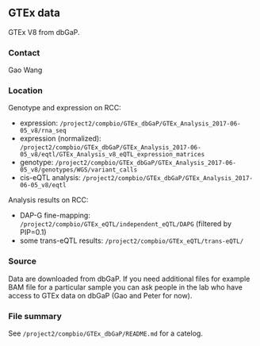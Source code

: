 ## GTEx data

GTEx V8 from dbGaP.

### Contact
Gao Wang

### Location

Genotype and expression on RCC:

- expression: `/project2/compbio/GTEx_dbGaP/GTEx_Analysis_2017-06-05_v8/rna_seq`
- expression (normalized): `/project2/compbio/GTEx_dbGaP/GTEx_Analysis_2017-06-05_v8/eqtl/GTEx_Analysis_v8_eQTL_expression_matrices`
- genotype: `/project2/compbio/GTEx_dbGaP/GTEx_Analysis_2017-06-05_v8/genotypes/WGS/variant_calls`
- cis-eQTL analysis: `/project2/compbio/GTEx_dbGaP/GTEx_Analysis_2017-06-05_v8/eqtl`

Analysis results on RCC:

- DAP-G fine-mapping: `/project2/compbio/GTEx_eQTL/independent_eQTL/DAPG` (filtered by PIP=0.1)
- some trans-eQTL results: `/project2/compbio/GTEx_eQTL/trans-eQTL/`

### Source

Data are downloaded from dbGaP. If you need additional files for example BAM file for a particular sample you can ask people in the lab who have access to GTEx data on dbGaP (Gao and Peter for now).

### File summary

See `/project2/compbio/GTEx_dbGaP/README.md` for a catelog.
